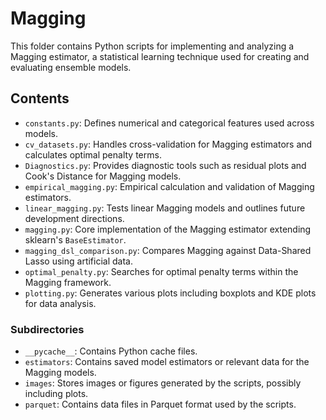 # Magging 

This folder contains Python scripts for implementing and analyzing a Magging estimator, a statistical learning technique used for creating and evaluating ensemble models.

## Contents

- `constants.py`: Defines numerical and categorical features used across models.
- `cv_datasets.py`: Handles cross-validation for Magging estimators and calculates optimal penalty terms.
- `Diagnostics.py`: Provides diagnostic tools such as residual plots and Cook's Distance for Magging models.
- `empirical_magging.py`: Empirical calculation and validation of Magging estimators.
- `linear_magging.py`: Tests linear Magging models and outlines future development directions.
- `magging.py`: Core implementation of the Magging estimator extending sklearn's `BaseEstimator`.
- `magging_dsl_comparison.py`: Compares Magging against Data-Shared Lasso using artificial data.
- `optimal_penalty.py`: Searches for optimal penalty terms within the Magging framework.
- `plotting.py`: Generates various plots including boxplots and KDE plots for data analysis.

### Subdirectories

- `__pycache__`: Contains Python cache files.
- `estimators`: Contains saved model estimators or relevant data for the Magging models.
- `images`: Stores images or figures generated by the scripts, possibly including plots.
- `parquet`: Contains data files in Parquet format used by the scripts.